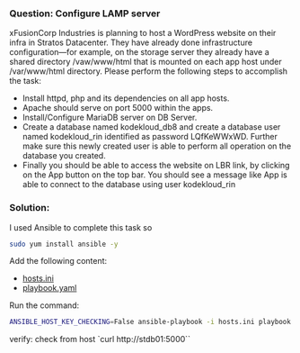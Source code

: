 ### Question: Configure LAMP server
xFusionCorp Industries is planning to host a WordPress website on their infra in Stratos Datacenter. They have already done infrastructure configuration—for example, on the storage server they already have a shared directory /vaw/www/html that is mounted on each app host under /var/www/html directory. Please perform the following steps to accomplish the task:

- Install httpd, php and its dependencies on all app hosts.
- Apache should serve on port 5000 within the apps.
- Install/Configure MariaDB server on DB Server.
- Create a database named kodekloud_db8 and create a database user named kodekloud_rin identified as password LQfKeWWxWD. Further make sure this newly created user is able to perform all operation on the database you created.
- Finally you should be able to access the website on LBR link, by clicking on the App button on the top bar. You should see a message like App is able to connect to the database using user kodekloud_rin

### Solution:
I used Ansible to complete this task so 
```sh
sudo yum install ansible -y
```

Add the following content:
- [hosts.ini](./hosts.ini)
- [playbook.yaml](./playbook.yaml)

Run the command:
```sh
ANSIBLE_HOST_KEY_CHECKING=False ansible-playbook -i hosts.ini playbook.yaml
```

verify:
check from host `curl http://stdb01:5000``